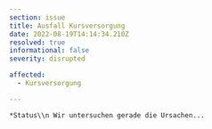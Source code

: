 ```yaml
---
section: issue
title: Ausfall Kursversorgung
date: 2022-08-19T14:14:34.210Z
resolved: true
informational: false
severity: disrupted

affected:
  - Kursversorgung

---
```


    *Status\\n Wir untersuchen gerade die Ursachen...
